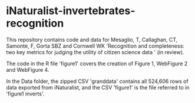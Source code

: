 # iNaturalist-invertebrates-recognition
This repository contains code and data for Mesaglio, T, Callaghan, CT, Samonte, F, Gorta SBZ and Cornwell WK 'Recognition and completeness: two key metrics for judging the utility of citizen science data ' (in review).

The code in the R file 'figure1' covers the creation of Figure 1, WebFigure 2 and WebFigure 4.

In the Data folder, the zipped CSV 'granddata' contains all 524,606 rows of data exported from iNaturalist, and the CSV 'figure1' is the file referred to in 'figure1 inverts'.
